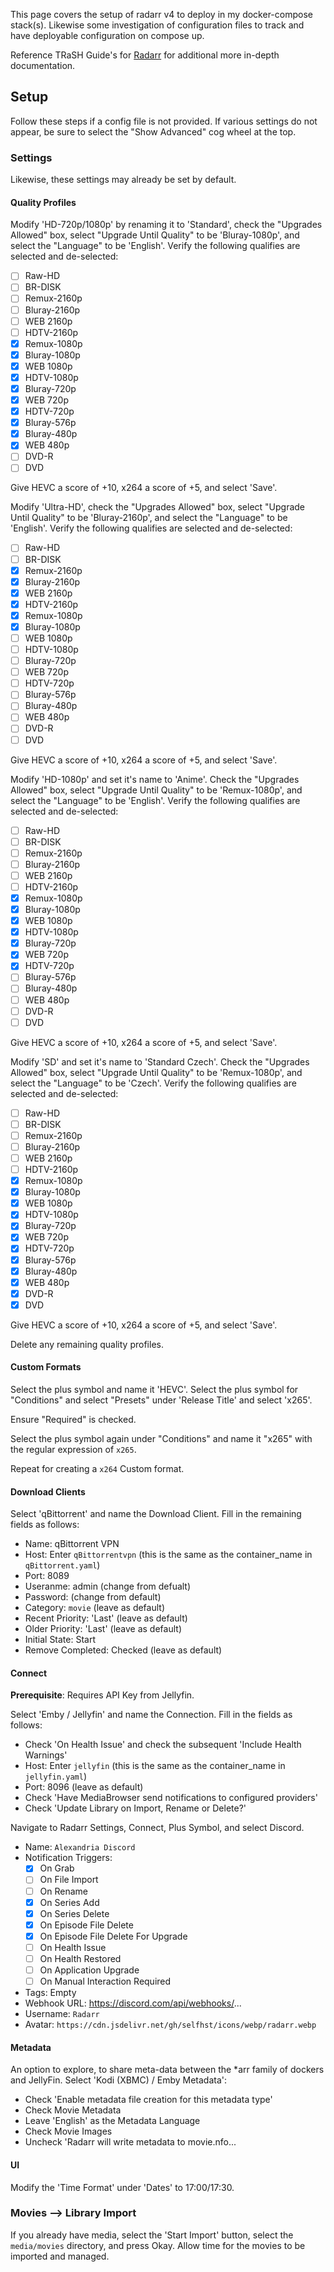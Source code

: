 This page covers the setup of radarr v4 to deploy in my docker-compose stack(s). Likewise some investigation of configuration files to track and have deployable configuration on compose up.

Reference TRaSH Guide's for [Radarr](https://trash-guides.info/Radarr/) for additional more in-depth documentation.

## Setup

Follow these steps if a config file is not provided. If various settings do not appear, be sure to select the "Show Advanced" cog wheel at the top.

### Settings

Likewise, these settings may already be set by default.

#### Quality Profiles

Modify 'HD-720p/1080p' by renaming it to 'Standard', check the "Upgrades Allowed" box, select "Upgrade Until Quality" to be 'Bluray-1080p', and select the "Language" to be 'English'. Verify the following qualifies are selected and de-selected:

- [ ] Raw-HD
- [ ] BR-DISK
- [ ] Remux-2160p
- [ ] Bluray-2160p
- [ ] WEB 2160p
- [ ] HDTV-2160p
- [X] Remux-1080p
- [X] Bluray-1080p
- [X] WEB 1080p
- [X] HDTV-1080p
- [X] Bluray-720p
- [X] WEB 720p
- [X] HDTV-720p
- [X] Bluray-576p
- [X] Bluray-480p
- [X] WEB 480p
- [ ] DVD-R
- [ ] DVD

Give HEVC a score of +10, x264 a score of +5, and select 'Save'.

Modify 'Ultra-HD', check the "Upgrades Allowed" box, select "Upgrade Until Quality" to be 'Bluray-2160p', and select the "Language" to be 'English'. Verify the following qualifies are selected and de-selected:

- [ ] Raw-HD
- [ ] BR-DISK
- [X] Remux-2160p
- [X] Bluray-2160p
- [X] WEB 2160p
- [X] HDTV-2160p
- [X] Remux-1080p
- [X] Bluray-1080p
- [ ] WEB 1080p
- [ ] HDTV-1080p
- [ ] Bluray-720p
- [ ] WEB 720p
- [ ] HDTV-720p
- [ ] Bluray-576p
- [ ] Bluray-480p
- [ ] WEB 480p
- [ ] DVD-R
- [ ] DVD

Give HEVC a score of +10, x264 a score of +5, and select 'Save'.

Modify 'HD-1080p' and set it's name to 'Anime'. Check the "Upgrades Allowed" box, select "Upgrade Until Quality" to be 'Remux-1080p', and select the "Language" to be 'English'. Verify the following qualifies are selected and de-selected:

- [ ] Raw-HD
- [ ] BR-DISK
- [ ] Remux-2160p
- [ ] Bluray-2160p
- [ ] WEB 2160p
- [ ] HDTV-2160p
- [X] Remux-1080p
- [X] Bluray-1080p
- [X] WEB 1080p
- [X] HDTV-1080p
- [X] Bluray-720p
- [X] WEB 720p
- [X] HDTV-720p
- [ ] Bluray-576p
- [ ] Bluray-480p
- [ ] WEB 480p
- [ ] DVD-R
- [ ] DVD

Give HEVC a score of +10, x264 a score of +5, and select 'Save'.

Modify 'SD'  and set it's name to 'Standard Czech'. Check the "Upgrades Allowed" box, select "Upgrade Until Quality" to be 'Remux-1080p', and select the "Language" to be 'Czech'. Verify the following qualifies are selected and de-selected:

- [ ] Raw-HD
- [ ] BR-DISK
- [ ] Remux-2160p
- [ ] Bluray-2160p
- [ ] WEB 2160p
- [ ] HDTV-2160p
- [X] Remux-1080p
- [X] Bluray-1080p
- [X] WEB 1080p
- [X] HDTV-1080p
- [X] Bluray-720p
- [X] WEB 720p
- [X] HDTV-720p
- [X] Bluray-576p
- [X] Bluray-480p
- [X] WEB 480p
- [X] DVD-R
- [X] DVD

Give HEVC a score of +10, x264 a score of +5, and select 'Save'.

Delete any remaining quality profiles.

#### Custom Formats

Select the plus symbol and name it 'HEVC'. Select the plus symbol for "Conditions" and select "Presets" under 'Release Title' and select 'x265'.

Ensure "Required" is checked.

Select the plus symbol again under "Conditions" and name it "x265" with the regular expression of `x265`.

Repeat for creating a `x264` Custom format.

#### Download Clients

Select 'qBittorrent' and name the Download Client. Fill in the remaining fields as follows:

- Name: qBittorrent VPN
- Host: Enter `qBittorrentvpn` (this is the same as the container_name in `qBittorrent.yaml`)
- Port: 8089
- Useranme: admin (change from defualt)
- Password: (change from default)
- Category: `movie` (leave as default)
- Recent Priority: 'Last' (leave as default)
- Older Priority: 'Last' (leave as default)
- Initial State: Start
- Remove Completed: Checked (leave as default)

#### Connect

**Prerequisite**: Requires API Key from Jellyfin.

Select 'Emby / Jellyfin' and name the Connection. Fill in the fields as follows:

- Check 'On Health Issue' and check the subsequent 'Include Health Warnings'
- Host: Enter `jellyfin` (this is the same as the container_name in `jellyfin.yaml`)
- Port: 8096 (leave as default)
- Check 'Have MediaBrowser send notifications to configured providers'
- Check 'Update Library on Import, Rename or Delete?'

Navigate to Radarr Settings, Connect, Plus Symbol, and select Discord.

- Name: `Alexandria Discord`
- Notification Triggers:
  - [X] On Grab
  - [ ] On File Import
  - [ ] On Rename
  - [X] On Series Add
  - [X] On Series Delete
  - [X] On Episode File Delete
  - [X] On Episode File Delete For Upgrade
  - [ ] On Health Issue
  - [ ] On Health Restored
  - [ ] On Application Upgrade
  - [ ] On Manual Interaction Required
- Tags: Empty
- Webhook URL: https://discord.com/api/webhooks/...
- Username: `Radarr`
- Avatar: `https://cdn.jsdelivr.net/gh/selfhst/icons/webp/radarr.webp`

#### Metadata

An option to explore, to share meta-data between the *arr family of dockers and JellyFin. Select 'Kodi (XBMC) / Emby Metadata':

- Check 'Enable metadata file creation for this metadata type'
- Check Movie Metadata
- Leave 'English' as the Metadata Language
- Check Movie Images
- Uncheck 'Radarr will write metadata to movie.nfo...

#### UI

Modify the 'Time Format' under 'Dates' to 17:00/17:30.

###  Movies --> Library Import

If you already have media, select the 'Start Import' button, select the `media/movies` directory, and press Okay. Allow time for the movies to be imported and managed.
